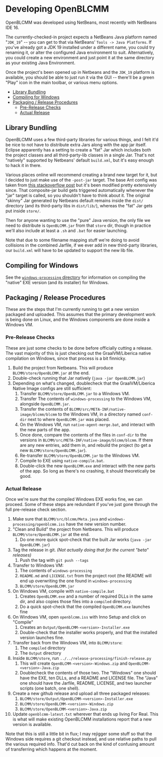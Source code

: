 Developing OpenBLCMM
====================

OpenBLCMM was developed using NetBeans, most recently with NetBeans IDE 16.

The currently-checked-in project expects a NetBeans Java platform named
"`JDK_19`" -- you can get to that via NetBeans' `Tools -> Java Platforms`.
If you've already got a JDK 19 installed under a different name, you could
try renaming it, or alter the configured Java environment to suit.
Alternatively, you could create a new environment and just point it at
the same directory as your existing Java Environment.

Once the project's been opened up in Netbeans and the `JDK_19` platform is
available, you should be able to just run it via the GUI -- there'll be a
green "Play" icon in the main toolbar, or various menu options.

- [Library Bundling](#library-bundling)
- [Compiling for Windows](#compiling-for-windows)
- [Packaging / Release Procedures](#packaging--release-procedures)
  - [Pre-Release Checks](#prerelease-checks)
  - [Actual Release](#actual-release)

Library Bundling
----------------

OpenBLCMM uses a few third-party libraries for various things, and I felt
it'd be nice to not have to distribute extra Jars along with the app jar
itself.  Eclipse apparently has a setting to create a "fat" Jar which
includes both the project classes and all third-party-lib classes in a
single Jar.  That's not "natively" supported by Netbeans' default `build.xml`,
but it's easy enough to hack it in there.

Various places online will recommend creating a brand new target for it,
but I decided to just make use of the `-post-jar` target.  The base Ant
config was taken from [this stackoverflow post](https://stackoverflow.com/questions/70526988/netbeans-how-to-create-an-executable-jar-file-with-all-libraries-and-source-fi)
but it's been modified pretty extensively since.  That composite-jar
build gets triggered automatically whenever the "jar" target is called,
so you shouldn't have to think about it.  The original "skinny" Jar
generated by Netbeans default remains inside the `dist/` directory
(and its third-party libs in `dist/lib/`), whereas the "fat" Jar gets
put inside `store/`.

Then for anyone wanting to use the "pure" Java version, the only file we
need to distribute is `OpenBLCMM.jar` from that `store` dir, though in
practice we'll also include at least a `.sh` and `.bat` for easier
launching.

Note that due to some filename mapping stuff we're doing to avoid
collisions in the combined Jarfile, if we ever add in new third-party
libraries, our `build.xml` will have to be updated to support the new
lib file.

Compiling for Windows
---------------------

See the [`windows-processing` directory](windows-processing/) for
information on compiling the "native" EXE version (and its installer)
for Windows.

Packaging / Release Procedures
------------------------------

These are the steps that I'm currently running to get a new version
packaged and uploaded.  This assumes that the primary development work
is being done on Linux, and the Windows components are done inside
a Windows VM.

### Pre-Release Checks

These are just some checks to be done before officially cutting a release.
The vast majority of this is just checking out the GraalVM/Liberica native
compilation on Windows, since that process is a bit finnicky.

1. Build the project from Netbeans.  This will produce `BLCMM/store/OpenBLCMM.jar`
   at the end.
2. Double-check running that Jar natively (`java -jar OpenBLCMM.jar`)
3. Depending on what's changed, doublecheck that the GraalVM/Liberica Native Image
   configs are still sufficient:
    1. Transfer `BLCMM/store/OpenBLCMM.jar` to a Windows VM.
    2. Transfer The contents of `windows-processing` to the Windows VM, alongside
       `OpenBLCMM.jar`.
    3. Transfer the contents of `BLCMM/src/META-INF/native-image/blcmm/blcmm` to
       the Windows VM, in a directory named `conf-dir` next to where `OpenBLCMM.jar`
       was placed.
    4. On the Windows VM, run `native-agent-merge.bat`, and interact with the new
       parts of the app.
    5. Once done, compare the contents of the files in `conf-dir` to the versions
       in `BLCMM/src/META-INF/native-image/blcmm/blcmm`.  If there are any new
       entries, add them in, and rebuild the project (to get a new `BLCMM/store/OpenBLCMM.jar`).
    6. Re-transfer `BLCMM/store/OpenBLCMM.jar` to the Windows VM.
    7. Compile to EXE using `native-compile.bat`.
    8. Double-click the new `OpenBLCMM.exe` and interact with the new parts of the
       app.  So long as there's no crashing, it should theoretically be good.

### Actual Release

Once we're sure that the compiled Windows EXE works fine, we can proceed.  Some of
these steps are redundant if you've just gone through the full pre-release check
section.

1. Make sure that `BLCMM/src/blcmm/Meta.java` and `windows-processing/openblcmm.iss`
   have the new version number.
2. "Clean and Build" the project from Netbeans.  This will produce
   `BLCMM/store/OpenBLCMM.jar` at the end.
    1. Do one more quick spot-check that the built Jar works (`java -jar OpenBLCMM.jar`)
3. Tag the release in git.  *(Not actually doing that for the current
   "beta" releases)*
    1. Push the tag with `git push --tags`
4. Transfer to Windows VM:
    1. The contents of `windows-processing`
    2. `README.md` and `LICENSE.txt` from the project root (the README will end
       up overwriting the one found in `windows-processing`
    3. `BLCMM/store/OpenBLCMM.jar`
5. On Windows VM, compile with `native-compile.bat`
    1. Creates `OpenBLCMM.exe` and a number of required DLLs in the same dir, and
       also copies those files into a `compiled` directory.
    2. Do a quick spot-check that the compiled `OpenBLCMM.exe` launches fine
6. On Windows VM, open `openblcmm.iss` with Inno Setup and click on "Compile"
    1. Creates an `Output/OpenBLCMM-<version>-Installer.exe`
    2. Double-check that the installer works properly, and that the installed
       version launches fine.
7. Transfer back from the Windows VM, into `BLCMM/store`:
    1. The `compiled` directory
    2. The `Output` directory
8. Inside `BLCMM/store`, run `../../release-processing/finish-release.py`
    1. This will create `OpenBLCMM-<version>-Windows.zip` and
       `OpenBLCMM-<version>-Java.zip`
    2. Doublecheck the contents of those two.  The "Windows" one should have the
       EXE, ten DLLs, and a README and LICENSE file.  The "Java" one should have
       the Jarfile, README, LICENSE, and two launcher scripts (one batch, one shell).
9. Create a new github release and upload all three packaged releases:
    1. `BLCMM/store/Output/OpenBLCMM-<version>-Installer.exe`
    2. `BLCMM/store/OpenBLCMM-<version>-Windows.zip`
    3. `BLCMM/store/OpenBLCMM-<version>-Java.zip`
10. Update `openblcmm-latest.txt` wherever that ends up living For Real.  This is
    what will make existing OpenBLCMM installations report that a new version is
    available.

Note that this is still a little bit in flux; I may rejigger some stuff so that the
Windows side requires a git checkout instead, and use relative paths to pull the
various required info.  That'd cut back on the kind of confusing amount of transferring
which happens at the moment.

